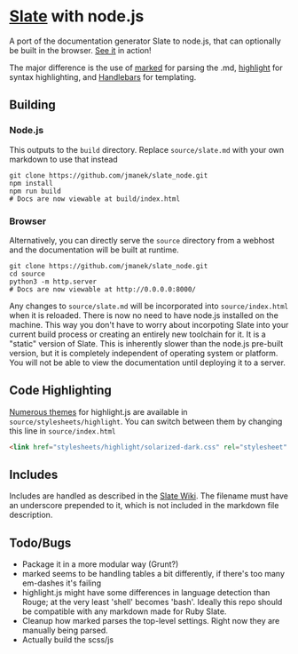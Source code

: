 [Slate](https://github.com/tripit/slate) with node.js
========

A port of the documentation generator Slate to node.js, that can optionally be built in the browser.
[See it](http://jmanek.github.io/slate_node/) in action!

The major difference is the use of [marked](https://github.com/chjj/marked) for parsing the .md, [highlight](https://highlightjs.org/) for syntax highlighting, and [Handlebars](http://handlebarsjs.com/) for templating.  


## Building 

### Node.js
This outputs to the `build` directory. Replace `source/slate.md` with your own markdown to use that instead
```
git clone https://github.com/jmanek/slate_node.git
npm install 
npm run build
# Docs are now viewable at build/index.html
```

### Browser
Alternatively, you can directly serve the `source` directory from a webhost and the documentation will be built at runtime.  
```
git clone https://github.com/jmanek/slate_node.git
cd source
python3 -m http.server
# Docs are now viewable at http://0.0.0.0:8000/
```
Any changes to `source/slate.md` will be incorporated into `source/index.html` when it is reloaded. There is now no need to have node.js installed on the machine. This way you don't have to worry about incorpoting Slate into your current build process or creating an entirely new toolchain for it. It is a "static" version of Slate.  This is inherently slower than the node.js pre-built version, but it is completely independent of operating system or platform. You will not be able to view the documentation until deploying it to a server.

## Code Highlighting
[Numerous themes](https://highlightjs.org/static/demo/) for highlight.js are available in `source/stylesheets/highlight`. You can switch between them by changing this line in `source/index.html`
```html
<link href="stylesheets/highlight/solarized-dark.css" rel="stylesheet" type="text/css" />
```

## Includes
Includes are handled as described in the [Slate Wiki](https://github.com/lord/slate/wiki/Using-Includes). The filename must have an underscore prepended to it, which is not included in the markdown file description.

## Todo/Bugs

- Package it in a more modular way (Grunt?)
- marked seems to be handling tables a bit differently, if there's too many em-dashes it's failing
- highlight.js might have some differences in language detection than Rouge; at the very least 'shell' becomes 'bash'.  Ideally this repo should be compatible with any markdown made for Ruby Slate.
- Cleanup how marked parses the top-level settings.  Right now they are manually being parsed.
- Actually build the scss/js
